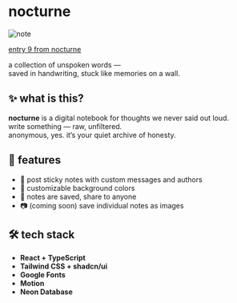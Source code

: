 
# nocturne

![note](https://github.com/user-attachments/assets/f6b6bbf7-e37c-4e22-850a-b1c1f425c495 )

<a href="https://nocturne.dwnppo.dev/note/9">entry 9 from nocturne</a>

a collection of unspoken words —  
saved in handwriting, stuck like memories on a wall.

## ✨ what is this?

**nocturne** is a digital notebook for thoughts we never said out loud.  
write something — raw, unfiltered.  
anonymous, yes.
it’s your quiet archive of honesty.

## 🧠 features
- 📝 post sticky notes with custom messages and authors
- 🎨 customizable background colors
- 💾 notes are saved, share to anyone
- 📷 (coming soon) save individual notes as images

## 🛠️ tech stack

- **React + TypeScript**
- **Tailwind CSS + shadcn/ui**
- **Google Fonts**
- **Motion**
- **Neon Database**
